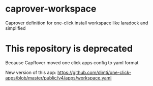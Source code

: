 # caprover-workspace
Caprover definition for one-click install workspace like laradock and simplified

# This repository is deprecated

Because CapRover moved one click apps config to yaml format

New version of this app:
https://github.com/dimti/one-click-apps/blob/master/public/v4/apps/workspace.yaml
